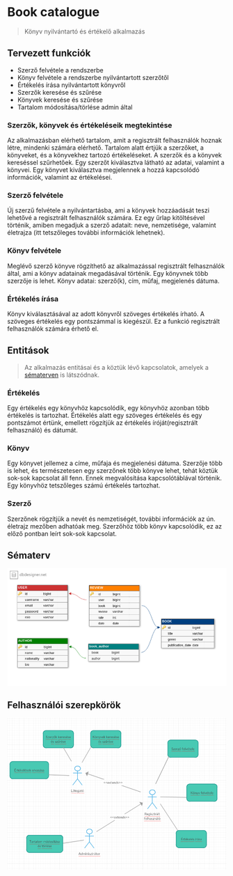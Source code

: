 # Book catalogue
> Könyv nyilvántartó és értékelő alkalmazás

## Tervezett funkciók
- Szerző felvétele a rendszerbe
- Könyv felvétele a rendszerbe nyilvántartott szerzőtől
- Értékelés írása nyilvántartott könyvről
- Szerzők keresése és szűrése
- Könyvek keresése és szűrése
- Tartalom módosítása/törlése admin által

### Szerzők, könyvek és értékeléseik megtekintése
Az alkalmazásban elérhető tartalom, amit a regisztrált felhasználók hoznak létre, mindenki számára elérhető. Tartalom alatt értjük a szerzőket, a könyveket, és a könyvekhez tartozó értékeléseket. A szerzők és a könyvek kereséssel szűrhetőek. Egy szerzőt kiválasztva látható az adatai, valamint a könyvei. Egy könyvet kiválasztva megjelennek a hozzá kapcsolódó információk, valamint az értékelései.

### Szerző felvétele
Új szerzű felvétele a nyilvántartásba, ami a könyvek hozzáadását teszi lehetővé a regisztrált felhasználók számára. Ez egy űrlap kitöltésével történik, amiben megadjuk a szerző adatait: neve, nemzetisége, valamint életrajza (itt tetszőleges további információk lehetnek).

### Könyv felvétele
Meglévő szerző könyve rögzíthető az alkalmazással regisztrált felhasználók által, ami a könyv adatainak megadásával történik. Egy könyvnek több szerzője is lehet. Könyv adatai: szerző(k), cím, műfaj, megjelenés dátuma.

### Értékelés írása
Könyv kiválasztásával az adott könyvről szöveges értékelés írható. A szöveges értékelés egy pontszámmal is kiegészül. Ez a funkció regisztrált felhasználók számára érhető el.

## Entitások
> Az alkalmazás entitásai és a köztük lévő kapcsolatok, amelyek a [sématerven](#sématerv) is látszódnak.

### Értékelés
Egy értékelés egy könyvhöz kapcsolódik, egy könyvhöz azonban több értékelés is tartozhat. Értékelés alatt egy szöveges értékelés és egy pontszámot értünk, emellett rögzítjük az értékelés íróját(regisztrált felhasználó) és dátumát.

### Könyv
Egy könyvet jellemez a címe, műfaja és megjelenési dátuma. Szerzője több is lehet, és természetesen egy szerzőnek több könyve lehet, tehát köztük sok-sok kapcsolat áll fenn. Ennek megvalósítása kapcsolótáblával történik. Egy könyvhöz tetszőleges számú értékelés tartozhat.

### Szerző
Szerzőnek rögzítjük a nevét és nemzetiségét, további információk az ún. életrajz mezőben adhatóak meg. Szerzőhöz több könyv kapcsolódik, ez az előző pontban leírt sok-sok kapcsolat.

## Sématerv
![Az alkalmazáshoz tervezett sémák](images/schema_plan.png)

## Felhasználói szerepkörök
![Felhasználói szerepkörök](images/user_roles.png)
